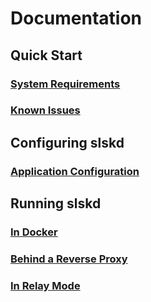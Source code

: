 # Documentation

## Quick Start

### [System Requirements](https://github.com/slskd/slskd/blob/master/docs/system_requirements.md)
### [Known Issues](https://github.com/slskd/slskd/blob/master/docs/known_issues.md)

## Configuring slskd

### [Application Configuration](https://github.com/slskd/slskd/blob/master/docs/config.md)

## Running slskd

### [In Docker](https://github.com/slskd/slskd/blob/master/docs/docker.md)
### [Behind a Reverse Proxy](https://github.com/slskd/slskd/blob/master/docs/reverse_proxy.md)
### [In Relay Mode](https://github.com/slskd/slskd/blob/master/docs/relay.md)